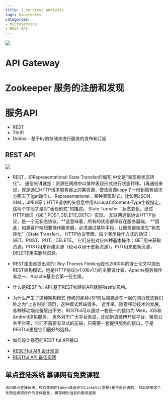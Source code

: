 ```yaml
---
title: 1.services analysis
tags: kubernetes
categories:
- microService
- REST-API
---
```

![](architecture.png)
# API Gateway

# Zookeeper 服务的注册和发现

# 服务API
 * REST
 * Thrift
 * Dubbo - 基于kv的存储来进行服务的发布和订阅

## REST API
![](REST_FUL_API.png)  
 * REST，即Representational State Transfer的缩写,中文是"表现层状态转化"。
	通俗来讲就是：资源在网络中以某种表现形式进行状态转移。(再通俗来说，就是通过HTTP请求服务器上的某资源，使该资源copy了一份到服务请求方那去了(get动作)。
	Representational：某种表现形式，比如用JSON，XML，JPEG等；HTTP请求的头信息中用Accept和Content-Type字段指定，这两个字段才是对"表现形式"的描述。
	State Transfer：状态变化。通过HTTP动词（GET,POST,DELETE,DETC）实现。
	互联网通信协议HTTP协议，是一个无状态协议。**这意味着，所有的状态都保存在服务器端。
	**因此，如果客户端想要操作服务器，必须通过某种手段，让服务器端发生"状态转化"（State Transfer）。
	HTTP协议里面，四个表示操作方式的动词：GET、POST、PUT、DELETE。
	它们分别对应四种基本操作：GET用来获取资源，POST用来新建资源（也可以用于更新资源），PUT用来更新资源，DELETE用来删除资源。

 * REST是由谁提出来的:
	Roy Thomes Fielding在他2000年的博士论文中提出REST架构模式，他是HTTP协议(v1.0和v1.1)的主要设计者、Apache服务器作者之一、Apache基金会第一任主席。
	
 * 什么是REST ful API
	基于REST构建的API就是Restful风格。

 * 为什么产生了这种架构模式
	传统的那种JSP前后端耦合在一起的网页模式我们称之为“上古时期”网页，这种模式弊端很多。
	近年来，随着移动技术的发展，各种移动端设备层出不穷，RESTful可以通过一套统一的接口为 Web，iOS和Android提供服务。
	另外对于广大平台来说，比如新浪微博开放平台，微信公共平台等，它们不需要有显式的前端，只需要一套提供服务的接口，于是RESTful更是它们最好的选择。

 * 如何设计规范的REST ful API接口
  - [RESETful API 设计规范](https://godruoyi.com/posts/the-resetful-api-design-specification)
  -  [RESTful API 最佳实践](http://www.ruanyifeng.com/blog/2018/10/restful-api-best-practices.html)

## 单点登陆系统 慕课网有免费课程
	访问单点登陆系统，校验拿到的token或者称为tickets(票据)是不是正确的, 然后使用这个东西去换取用户的具体信息, 再存储到当前的服务里面



